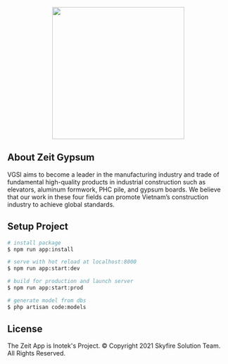 <p align="center"><a href="https://vgsi.vn/" target="_blank"><img src="https://vgsi.vn/wp-content/uploads/2021/05/LogoVGSI.svg" width="300"></a></p>

## About Zeit Gypsum

VGSI aims to become a leader in the manufacturing industry and trade of fundamental high-quality products in industrial construction such as elevators, aluminum formwork, PHC pile, and gypsum boards. We believe that our work in these four fields can promote Vietnam’s construction industry to achieve global standards.

## Setup Project

```bash
# install package
$ npm run app:install

# serve with hot reload at localhost:8000
$ npm run app:start:dev

# build for production and launch server
$ npm run app:start:prod

# generate model from dbs
$ php artisan code:models
```

## License

The Zeit App is Inotek's Project.
© Copyright 2021 Skyfire Solution Team. All Rights Reserved.
